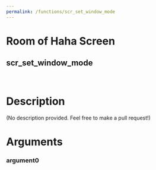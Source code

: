 ```yaml
---
permalink: /functions/scr_set_window_mode
---
```

# Room of Haha Screen  
## scr_set_window_mode  
&nbsp;  
# Description  
(No description provided. Feel free to make a pull request!) 
&nbsp;  
# Arguments
### argument0

&nbsp;  


